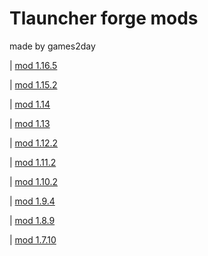 # Tlauncher forge mods
made by games2day

| [mod 1.16.5](https://games2day.tk/tlauncher/versions/tlskincape_1.16.5.jar)

| [mod 1.15.2](https://games2day.tk/tlauncher/versions/tlskincape_1.15.2.jar)

| [mod 1.14](https://games2day.tk/tlauncher/versions/tlskincape_1.14.jar)

| [mod 1.13](https://games2day.tk/tlauncher/versions/tlskincape_1.13.jar)

| [mod 1.12.2](https://games2day.tk/tlauncher/versions/tlskincape_1.12.2.jar)

| [mod 1.11.2](https://games2day.tk/tlauncher/versions/tlskincape_1.11.2.jar)

| [mod 1.10.2](https://games2day.tk/tlauncher/versions/tlskincape_1.10.2.jar)

| [mod 1.9.4](https://games2day.tk/tlauncher/versions/tlskincape_1.9.4.jar)

| [mod 1.8.9](https://games2day.tk/tlauncher/versions/tlskincape_1.8.9.jar)

| [mod 1.7.10](https://games2day.tk/tlauncher/versions/tlskincape_1.7.10.jar)

